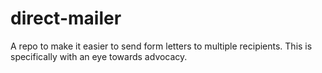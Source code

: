 # direct-mailer
A repo to make it easier to send form letters to multiple recipients. This is specifically with an eye towards advocacy.
